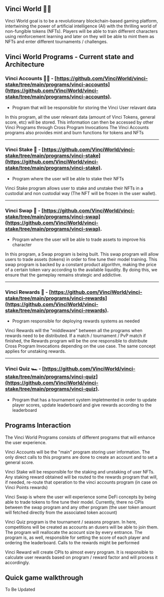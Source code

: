 
## Vinci World 🌊🌊

Vinci World goal is to be a revolutionary blockchain-based gaming platform, intertwining the power of artificial intelligence (AI) with the thrilling world of non-fungible tokens (NFTs).
Players will be able to train different characters using reinforcement learning and later on they will be able to mint them as NFTs and enter different tournaments / challenges.

## Vinci World Programs - Current state and Architecture

### Vinci Accounts 👨‍💻 - [https://github.com/VinciWorld/vinci-stake/tree/main/programs/vinci-accounts](https://github.com/VinciWorld/vinci-stake/tree/main/programs/vinci-accounts).
- Program that will be responsible for storing the Vinci User relavant data

In this program, all the user relevant data (amount of Vinci Tokens, general score, etc) will be stored. This information can then be accessed by other Vinci Programs through Cross Program Invocations
The Vinci Accounts programs also provides mint and burn functions for tokens and NFTs   

***************************************************************************************************************************************************************************************

### Vinci Stake 🥩 - [https://github.com/VinciWorld/vinci-stake/tree/main/programs/vinci-stake](https://github.com/VinciWorld/vinci-stake/tree/main/programs/vinci-stake).
- Program where the user will be able to stake their NFTs

Vinci Stake program allows user to stake and unstake their NFTs in a custodial and non custodial way (The NFT will be frozen in the user wallet).   

***************************************************************************************************************************************************************************************

### Vinci Swap 💱 - [https://github.com/VinciWorld/vinci-stake/tree/main/programs/vinci-swap](https://github.com/VinciWorld/vinci-stake/tree/main/programs/vinci-swap).
- Program where the user will be able to trade assets to improve his character

In this program, a Swap program is being built. This swap program will allow users to trade assets (tokens) in order to fine tune their model training. This swap program is backed by a constant product algorithm, making the price of a certain token vary according to the available liquidity. By doing this, we ensure that the gameplay remains strategic and addictive.   

***************************************************************************************************************************************************************************************

### Vinci Rewards 🥇 - [https://github.com/VinciWorld/vinci-stake/tree/main/programs/vinci-rewards](https://github.com/VinciWorld/vinci-stake/tree/main/programs/vinci-rewards).
- Program responsible for deploying rewards systems as needed

Vinci Rewards will the "middleware" between all the programs when rewards need to be distributed. If a match / tournament / PvP match if finished, the Rewards program will be the one responsible to distribute Cross Program Invocations depending on the use case.
The same concept applies for unstaking rewards.   

***************************************************************************************************************************************************************************************

### Vinci Quiz 🏎️ - [https://github.com/VinciWorld/vinci-stake/tree/main/programs/vinci-quiz](https://github.com/VinciWorld/vinci-stake/tree/main/programs/vinci-quiz).
- Program that has a tournament system impletmented in order to update player scores, update leaderboard and give rewards according to the leaderboard

## Programs Interaction

The Vinci World Programs consists of different programs that will enhance the user experience.

Vinci Accounts will be the "main" program storing user information. The only direct calls to this programs are done to create an account and to set a general score.

Vinci Stake will be responsible for the staking and unstaking of user NFTs. Any staking reward obtained will be routed to the rewards program that will, if needed, re-route that operation to the vinci accounts program (in case on Vinci Points rewards)

Vinci Swap is where the user will experience some DeFi concepts by being able to trade tokens to fine tune their model. Currently, there no CPIs between the swap program and any other program (the user token amount will fetched directly from the associated token account)

Vinci Quiz program is the tournament / seasons program. In here, competitions will be created as accounts an dusers will be able to join them. The program will reallocate the acocunt size by every entrance. The program is, as well, responsible for setting the score of each player and ordering the leaderboard. Calls to the rewards might be performed

Vinci Reward will create CPIs to almost every program. It is responsible to calculate user rewards based on program / reward factor and will process it accordingly.

## Quick game walkthrough

To Be Updated
